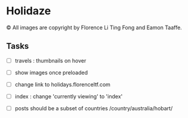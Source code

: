 # Holidaze

© All images are copyright by Florence Li Ting Fong and Eamon Taaffe.

## Tasks

- [ ] travels : thumbnails on hover

- [ ] show images once preloaded

- [ ] change link to holidays.florenceltf.com

- [ ] index : change 'currently viewing' to 'index'

- [ ] posts should be a subset of countries /country/australia/hobart/
